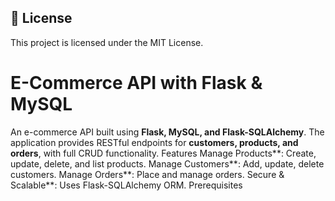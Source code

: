 ## 📜 License
This project is licensed under the MIT License.

# E-Commerce API with Flask & MySQL

An e-commerce API built using **Flask, MySQL, and Flask-SQLAlchemy**. The application provides RESTful endpoints for **customers, products, and orders**, with full CRUD functionality.
Features
 Manage Products**: Create, update, delete, and list products.
 Manage Customers**: Add, update, delete customers.
 Manage Orders**: Place and manage orders.
  Secure & Scalable**: Uses Flask-SQLAlchemy ORM.
Prerequisites




